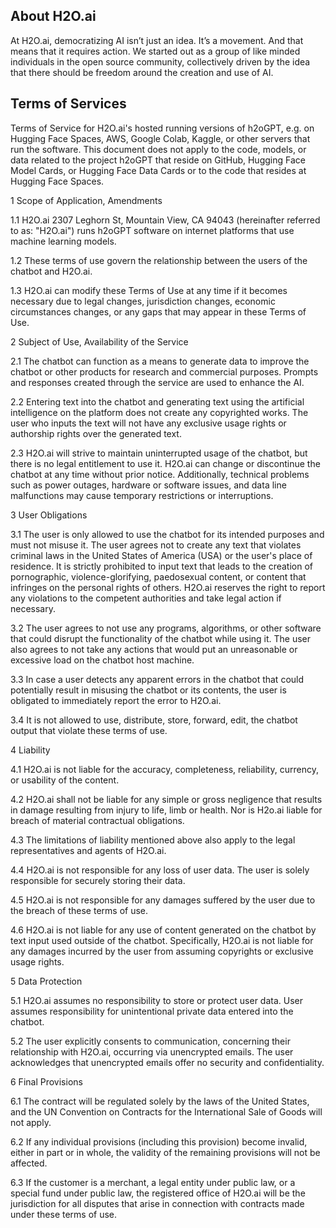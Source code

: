 ## About H2O.ai

At H2O.ai, democratizing AI isn’t just an idea. It’s a movement. And that means that it requires action. We started out as a group of like minded individuals in the open source community, collectively driven by the idea that there should be freedom around the creation and use of AI.

## Terms of Services

Terms of Service for H2O.ai's hosted running versions of h2oGPT, e.g. on Hugging Face Spaces, AWS, Google Colab, Kaggle, or other servers that run the software. This document does not apply to the code, models, or data related to the project h2oGPT that reside on GitHub, Hugging Face Model Cards, or Hugging Face Data Cards or to the code that resides at Hugging Face Spaces.

1 Scope of Application, Amendments

1.1 H2O.ai 2307 Leghorn St, Mountain View, CA 94043 (hereinafter referred to as: "H2O.ai") runs h2oGPT software on internet platforms that use machine learning models.

1.2 These terms of use govern the relationship between the users of the chatbot and H2O.ai.

1.3 H2O.ai can modify these Terms of Use at any time if it becomes necessary due to legal changes, jurisdiction changes, economic circumstances changes, or any gaps that may appear in these Terms of Use.

2 Subject of Use, Availability of the Service

2.1 The chatbot can function as a means to generate data to improve the chatbot or other products for research and commercial purposes. Prompts and responses created through the service are used to enhance the AI.

2.2 Entering text into the chatbot and generating text using the artificial intelligence on the platform does not create any copyrighted works. The user who inputs the text will not have any exclusive usage rights or authorship rights over the generated text.

2.3 H2O.ai will strive to maintain uninterrupted usage of the chatbot, but there is no legal entitlement to use it. H2O.ai can change or discontinue the chatbot at any time without prior notice. Additionally, technical problems such as power outages, hardware or software issues, and data line malfunctions may cause temporary restrictions or interruptions.

3 User Obligations

3.1 The user is only allowed to use the chatbot for its intended purposes and must not misuse it. The user agrees not to create any text that violates criminal laws in the United States of America (USA) or the user's place of residence. It is strictly prohibited to input text that leads to the creation of pornographic, violence-glorifying, paedosexual content, or content that infringes on the personal rights of others. H2O.ai reserves the right to report any violations to the competent authorities and take legal action if necessary.

3.2 The user agrees to not use any programs, algorithms, or other software that could disrupt the functionality of the chatbot while using it. The user also agrees to not take any actions that would put an unreasonable or excessive load on the chatbot host machine.

3.3 In case a user detects any apparent errors in the chatbot that could potentially result in misusing the chatbot or its contents, the user is obligated to immediately report the error to H2O.ai.

3.4 It is not allowed to use, distribute, store, forward, edit, the chatbot output that violate these terms of use.

4 Liability

4.1 H2O.ai is not liable for the accuracy, completeness, reliability, currency, or usability of the content.

4.2 H2O.ai shall not be liable for any simple or gross negligence that results in damage resulting from injury to life, limb or health. Nor is H2o.ai liable for breach of material contractual obligations.

4.3 The limitations of liability mentioned above also apply to the legal representatives and agents of H2O.ai.

4.4 H2O.ai is not responsible for any loss of user data. The user is solely responsible for securely storing their data.

4.5 H2O.ai is not responsible for any damages suffered by the user due to the breach of these terms of use.

4.6 H2O.ai is not liable for any use of content generated on the chatbot by text input used outside of the chatbot. Specifically, H2O.ai is not liable for any damages incurred by the user from assuming copyrights or exclusive usage rights.

5 Data Protection

5.1 H2O.ai assumes no responsibility to store or protect user data. User assumes responsibility for unintentional private data entered into the chatbot.

5.2 The user explicitly consents to communication, concerning their relationship with H2O.ai, occurring via unencrypted emails. The user acknowledges that unencrypted emails offer no security and confidentiality.

6 Final Provisions

6.1 The contract will be regulated solely by the laws of the United States, and the UN Convention on Contracts for the International Sale of Goods will not apply.

6.2 If any individual provisions (including this provision) become invalid, either in part or in whole, the validity of the remaining provisions will not be affected.

6.3 If the customer is a merchant, a legal entity under public law, or a special fund under public law, the registered office of H2O.ai will be the jurisdiction for all disputes that arise in connection with contracts made under these terms of use.
